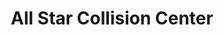 ---
title: "All Star Collision Center"
url: /prairieville/all-star-collision-center/
shop: Autowerkstatt
---